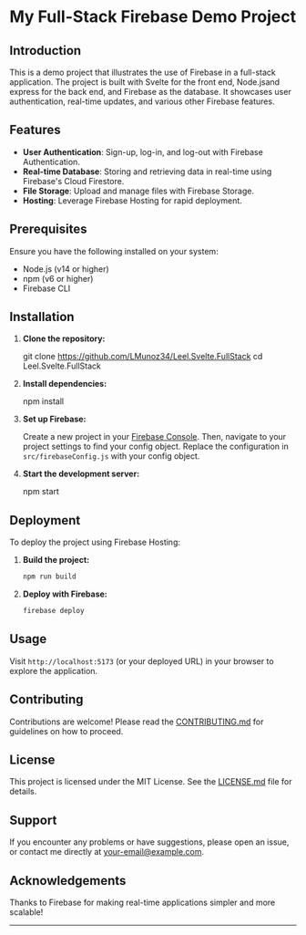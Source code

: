 
# My Full-Stack Firebase Demo Project

## Introduction

This is a demo project that illustrates the use of Firebase in a full-stack application. The project is built with Svelte for the front end, Node.jsand express for the back end, and Firebase as the database. It showcases user authentication, real-time updates, and various other Firebase features.

## Features

- **User Authentication**: Sign-up, log-in, and log-out with Firebase Authentication.
- **Real-time Database**: Storing and retrieving data in real-time using Firebase's Cloud Firestore.
- **File Storage**: Upload and manage files with Firebase Storage.
- **Hosting**: Leverage Firebase Hosting for rapid deployment.

## Prerequisites

Ensure you have the following installed on your system:

- Node.js (v14 or higher)
- npm (v6 or higher)
- Firebase CLI

## Installation

1. **Clone the repository:**


   git clone https://github.com/LMunoz34/Leel.Svelte.FullStack
   cd Leel.Svelte.FullStack


2. **Install dependencies:**


   npm install


3. **Set up Firebase:**

   Create a new project in your [Firebase Console](https://console.firebase.google.com/). Then, navigate to your project settings to find your config object. Replace the configuration in `src/firebaseConfig.js` with your config object.

4. **Start the development server:**


   npm start


## Deployment

To deploy the project using Firebase Hosting:

1. **Build the project:**

   ```bash
   npm run build
   ```

2. **Deploy with Firebase:**

   ```bash
   firebase deploy
   ```

## Usage

Visit `http://localhost:5173` (or your deployed URL) in your browser to explore the application.

## Contributing

Contributions are welcome! Please read the [CONTRIBUTING.md](CONTRIBUTING.md) for guidelines on how to proceed.

## License

This project is licensed under the MIT License. See the [LICENSE.md](LICENSE.md) file for details.

## Support

If you encounter any problems or have suggestions, please open an issue, or contact me directly at your-email@example.com.

## Acknowledgements

Thanks to Firebase for making real-time applications simpler and more scalable!

---


